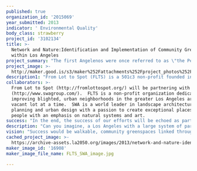 ```yaml
---
published: true
organization_id: '2015069'
year_submitted: 2013
indicator: ' Environmental Quality'
body_class: strawberry
project_id: '3102134'
title: >-
  Network and Nature:Identification and Implementation of Community Green Spaces
  within Los Angeles
project_summary: "The first Angelenos were once referred to as \"the People of the Earth\".  Why not return to the past? Why not implement a proven way of life that reigned and prospered for centuries while inhabited by the first, original Angelenos:  The Tongva? \r\n\r\nOur goal is to create a planning and implementation tool that will assist in the realization and installation of simple landscape based interventions.  When applied, will create a network of community greenspaces within Los Angeles.  The manual will lay out details on how to create greenspace networks in low-income communities and how to design them with the utmost respect to the environment.\r\n\r\nWith Los Angeles County being 96% developed and built out, is it even possible? Yes it is.  From Lot to Spot and SWA Group would like to create a planning and implementation tool, with specific design guidelines for specific communities to create a network of community greenspaces in Los Angeles. Given the opportunity we would  provide communities, city officials, friends and neighbors a tool to create needed  greenspaces throughout Los Angeles.  \r\n"
project_image: >-
  http://maker.good.is/s3/maker%252Fattachments%252Fproject_photos%252Fimages%252F16908%252Fdisplay%252FFLTS_SWA_image.jpg=c570x385
description1: "From Lot to Spot (FLTS) is a 501c3 non-profit founded in 2007 as a direct result of the relationship between lack of accessible greenspace and the quality of life in low-income neighborhoods.  FLTS’s unique approach involves grass-root, community engagement to ensure disadvantaged communities contribute their voice in developing healthy spaces in their neighborhoods.  In the last five years, FLTS has worked on healthy living community engagement projects in the cities of Inglewood, Gardena, Lawndale, Hawthorne and Lynwood. 2012 was a landmark year for From Lot to Spot.   FLTS constructed and opened the first ever community garden in the community of Lennox, CA. , opened the 118th/Doty Ave Pocket Park: the first community-designed pocket park in the City of Hawthorne.  In collaboration with SWA, we planned, funded and constructed a 9000 sq.ft. recreation space along the Dominguez Creek that was designed and implemented by high school students and community members.\r\n\r\nSWA projects span over 60 countries and have garnered over 700 awards.  In 2005, SWA received the Landscape Architecture Firm Award, as designated by the American Society of Landscape Architects.  One of the seven SWA offices is located in Downtown LA and is continually excited about the opportunity to enhance the city we live in.\r\n"
collaborators: >-
  From Lot to Spot (http://fromlottospot.org/) will be partnering with SWA Group
  (http://www.swagroup.com/).  FLTS is a non-profit organization dedicated to
  improving blighted, urban neighborhoods in the greater Los Angeles area one
  vacant lot at a time.  SWA is a world leader in landscape architecture,
  planning and urban design with a passion to create exceptional places for
  people with an emphasis on natural systems and art.
success: "In the end, the success of our efforts will be echoed as part of a larger initiative to re-green Los Angeles.  The success of our efforts will be reflected by the agencies we will inspire to adopt the ideology of this level of greenspace construction.  And the benefits will be seen directly by the community members we work with.  If encourage one park building agency  to adopt the idea that bringing nature back to Los Angeles in the form of creating access to greenpace in low income communities does not have to cost millions and take years, then we have succeeded. \r\nThis noted, we do have specific measurables that we would like to attain. The success of our efforts will be measured by the number of greenspaces created after the launch of the manual. From Lot to Spot and SWA will collect baseline information from specific communities where we will be marketing the manual to public agencies, community based organizations and any interested green space builder. From Lot to Spot has a goal to create 5, 10 and 15 interconnected greenspaces within a 2, 4, and 6 year timeframe that will create green networks in Los Angeles communities. In addition, to ensure the greenspaces are successful, we will measure the quality of the projects and their impact in the community with post-occupancy community outreach through extensive engagement.\r\n"
description: "Can you imagine, a Los Angeles with a large system of parks, gardens, micro-spaces, plazitas, parklets, pedestrian walkways that lead to and from work, play and living spaces?   By taking simple ideologies of space, connectivity and landscape, Los Angeles can become a beacon for urban environments around the country.  \r\nWe want the community to be involved in the planning and construction of greenspaces in their own neighborhoods, to make a deeper connection to their environment.  The manual will provide communities with a guide for identifying greenspace opportunities and designing cost-effective solutions, and implementation which will help to see projects built in their communities much sooner than later. The purpose of the manual will be specifically designed for communities based on socio-economic conditions but can be used by any neighborhood throughout Los Angeles.  As reported in the LA2050 report and several, recent scholarly studies, low-income, communities of color have the greatest need for access to greenspaces.  The manual will take in mind specific land use opportunities or restrictions, culturally-sensitive relationships with space, and other unique community characteristics.  With this framework, the manual will  be able to be utilized and implemented in similar communities and cities throughout the country.  By facilitating the process of creating the needed greenspace in multiple communities, the manual will directly benefit Los Angeles as a whole. \r\nThese are grassroots playspaces, nature spaces, and contemplative spaces.  With the implementation of these greenspaces Los Angeles will reap the benefits of planting trees and vegetation that sequester carbon emissions and improve air quality; designing permeable surfaces such as low/no mow grasses and porous paving will capture and clean stormwater; creating beautiful, clean greenspaces will spur economic investment;  and providing areas where adults and youth can interact with the natural environment in their neighborhoods will create ample health and wellness opportunities by combating nature deficit disorder. In addition, the manual will create greenspaces that will revitalize neighborhoods: studies prove time and time again the more greenspace a community has, the higher the property values.  The aesthetic appeal of the neighborhood due to the addition of greenspace will encourage investment into the neighborhood.\r\n\r\n<b>These will be greenspaces that will support communities to thrive, not just survive.</b>   "
vision: "Success would be walkable, community greenspaces linked through pedestrian and bicycle friendly pathways throughout ALL of Los Angeles.  2050 would be a year where the biggest greenspace issue is not how to create more access for low-income communities but how to maintain it.  The manual has so inspired greenspace building that in the most disadvantaged communities, Los Angeles has a myriad of walkways, green alleys, streetscaped medians, pocket parks, roof-top gardens, river bicycle paths, green walls and countless other forms of green space that create interconnecting networks throughout the City. \r\nLos Angeles 2050 has surpassed greenspace benchmarks and goals, creating significant environmental impacts such as increasing carbon sequestration, stormwater catchment and the supply of clean groundwater.  In addition, surge in greenspace building has significantly increased economic investment in disadvantaged communities and reduced diabetes and heart disease rates.  The impacts of the network of sustainable, cost-effective greenspaces are so successful that Los Angeles 2050 is looked upon as a model city for urban centers around the globe.\r\n"
cached_project_image: >-
  https://archive-assets.la2050.org/images/2013/network-and-nature-identification-and-implementation-of-community-green-spaces-within-los-angeles/maker.good.is/s3/maker%252Fattachments%252Fproject_photos%252Fimages%252F16908%252Fdisplay%252FFLTS_SWA_image.jpg=c570x385.jpg
maker_image_id: '16908'
maker_image_file_name: FLTS_SWA_image.jpg

---
```

